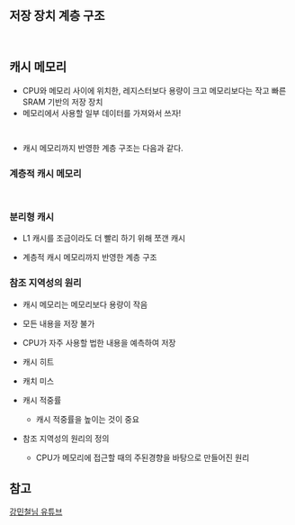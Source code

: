 <p><img alt="" src="https://velog.velcdn.com/images/jhp21c/post/21115757-d9b7-43a6-b38c-dae210b0ac65/image.png" /></p>
<h2 id="저장-장치-계층-구조">저장 장치 계층 구조</h2>
<p><img alt="" src="https://velog.velcdn.com/images/jhp21c/post/9796b625-497b-4029-889e-576eb3c4693c/image.png" /></p>
<p><img alt="" src="https://velog.velcdn.com/images/jhp21c/post/0f55780c-3d2c-4f62-878d-18be3e0d9ef5/image.png" /></p>
<h2 id="캐시-메모리">캐시 메모리</h2>
<ul>
<li>CPU와 메모리 사이에 위치한, 레지스터보다 용량이 크고 메모리보다는 작고 빠른 SRAM 기반의 저장 장치</li>
<li>메모리에서 사용할 일부 데이터를 가져와서 쓰자!</li>
</ul>
<p><img alt="" src="https://velog.velcdn.com/images/jhp21c/post/07353525-ed1c-4aaa-a57e-718171c2eff5/image.png" /></p>
<p><img alt="" src="https://velog.velcdn.com/images/jhp21c/post/f08a0c22-27b2-4088-a36d-480617a879e7/image.png" /></p>
<ul>
<li>캐시 메모리까지 반영한 계층 구조는 다음과 같다.
<img alt="" src="https://velog.velcdn.com/images/jhp21c/post/b131aee9-c6ce-4f8c-89e9-eef74c3a8211/image.png" /></li>
</ul>
<h3 id="계층적-캐시-메모리">계층적 캐시 메모리</h3>
<p><img alt="" src="https://velog.velcdn.com/images/jhp21c/post/4c1dce61-5e87-4acc-90ba-fe00638775f1/image.png" /></p>
<p><img alt="" src="https://velog.velcdn.com/images/jhp21c/post/4aea66c6-1f3b-4f10-9faa-ec48f7c3a32b/image.png" /></p>
<h3 id="분리형-캐시">분리형 캐시</h3>
<ul>
<li><p>L1 캐시를 조금이라도 더 빨리 하기 위해 쪼갠 캐시
<img alt="" src="https://velog.velcdn.com/images/jhp21c/post/e2849459-870b-4b1e-9581-6493491659e8/image.png" /></p>
</li>
<li><p>계층적 캐시 메모리까지 반영한 계층 구조
<img alt="" src="https://velog.velcdn.com/images/jhp21c/post/e555ef7a-aaf8-4aac-a9f9-bf25cfcbaede/image.png" /></p>
</li>
</ul>
<h3 id="참조-지역성의-원리">참조 지역성의 원리</h3>
<ul>
<li><p>캐시 메모리는 메모리보다 용량이 작음</p>
</li>
<li><p>모든 내용을 저장 불가</p>
</li>
<li><p>CPU가 자주 사용할 법한 내용을 예측하여 저장</p>
</li>
<li><p>캐시 히트
<img alt="" src="https://velog.velcdn.com/images/jhp21c/post/3e3375b8-f1ad-4b8c-a7ca-00db42d3a83f/image.png" /></p>
</li>
<li><p>캐치 미스
<img alt="" src="https://velog.velcdn.com/images/jhp21c/post/c45a0122-be8d-4e14-ae7d-d5c111a98c47/image.png" /></p>
</li>
<li><p>캐시 적중률
<img alt="" src="https://velog.velcdn.com/images/jhp21c/post/e94e35c2-c608-4bd2-857a-5a574d4d6a5a/image.png" /></p>
<ul>
<li>캐시 적중률을 높이는 것이 중요</li>
</ul>
</li>
<li><p>참조 지역성의 원리의 정의</p>
<ul>
<li>CPU가 메모리에 접근할 때의 주된경향을 바탕으로 만들어진 원리
<img alt="" src="https://velog.velcdn.com/images/jhp21c/post/9484db96-d7aa-4d66-8b05-72d2028eef93/image.png" /></li>
</ul>
</li>
</ul>
<h2 id="참고">참고</h2>
<p><a href="https://www.youtube.com/watch?v=kFWP6sFKyp0&amp;list=LL&amp;index=7&amp;t=11050s">강민철님 유튜브</a></p>
